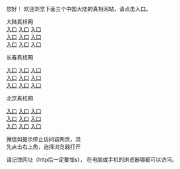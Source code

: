  
 您好！ 欢迎浏览下面三个中国大陆的真相网站，请点击入口。 <br/>



  大陆真相网<br/>
 <a href="https://s3.us-east-2.amazonaws.com/ogateh/show.htm?r873656&from=dlzx" rel="nofollow">入口</a>
      <a href="https://s3.eu-west-2.amazonaws.com/ogatel/show.htm?r873656&from=dlzx" rel="nofollow">入口</a>
      <a href="https://s3-ap-southeast-2.amazonaws.com/ogatey/show.htm?r873656&from=dlzx" rel="nofollow">入口</a><br>
      <a href="https://s3.ap-northeast-2.amazonaws.com/ogates/show.htm?r873656&from=dlzx" rel="nofollow">入口</a>
      <a href="https://s3.eu-central-1.amazonaws.com/ogatef/show.htm?r873656&from=dlzx" rel="nofollow">入口</a>
      <a href="https://s3.ap-south-1.amazonaws.com/ogatem/show.htm?r873656&from=dlzx" rel="nofollow">入口</a><br>
      <a href="https://s3-us-west-1.amazonaws.com/ogaten/show.htm?r873656&from=dlzx" rel="nofollow">入口</a>
      <a href="https://s3.ca-central-1.amazonaws.com/ogatec/show.htm?r873656&from=dlzx" rel="nofollow">入口</a>
      <a href="https://s3-ap-northeast-1.amazonaws.com/ogatet/show.htm?r873656&from=dlzx" rel="nofollow">入口</a><br>
      
      
 长春真相网<br/>

 <a href="https://s3.us-east-2.amazonaws.com/ogateh/show.htm?r873651&from=dlzx" rel="nofollow">入口</a>
      <a href="https://s3.eu-west-2.amazonaws.com/ogatel/show.htm?r873651&from=dlzx" rel="nofollow">入口</a>
      <a href="https://s3-ap-southeast-2.amazonaws.com/ogatey/show.htm?r873651&from=dlzx" rel="nofollow">入口</a><br>
      <a href="https://s3.ap-northeast-2.amazonaws.com/ogates/show.htm?r873651&from=dlzx" rel="nofollow">入口</a>
      <a href="https://s3.eu-central-1.amazonaws.com/ogatef/show.htm?r873651&from=dlzx" rel="nofollow">入口</a>
      <a href="https://s3.ap-south-1.amazonaws.com/ogatem/show.htm?r873651&from=dlzx" rel="nofollow">入口</a><br>
      <a href="https://s3-us-west-1.amazonaws.com/ogaten/show.htm?r873651&from=dlzx" rel="nofollow">入口</a>
      <a href="https://s3.ca-central-1.amazonaws.com/ogatec/show.htm?r873651&from=dlzx" rel="nofollow">入口</a>
      <a href="https://s3-ap-northeast-1.amazonaws.com/ogatet/show.htm?r873651&from=dlzx" rel="nofollow">入口</a><br>
      
      
  北京真相网<br/>
 
 <a href="https://s3.us-east-2.amazonaws.com/ogateh/show.htm?r873649&from=dlzx" rel="nofollow">入口</a>
      <a href="https://s3.eu-west-2.amazonaws.com/ogatel/show.htm?r873649&from=dlzx" rel="nofollow">入口</a>
      <a href="https://s3-ap-southeast-2.amazonaws.com/ogatey/show.htm?r873649&from=dlzx" rel="nofollow">入口</a><br>
      <a href="https://s3.ap-northeast-2.amazonaws.com/ogates/show.htm?r873649&from=dlzx" rel="nofollow">入口</a>
      <a href="https://s3.eu-central-1.amazonaws.com/ogatef/show.htm?r873649&from=dlzx" rel="nofollow">入口</a>
      <a href="https://s3.ap-south-1.amazonaws.com/ogatem/show.htm?r873649&from=dlzx" rel="nofollow">入口</a><br>
      <a href="https://s3-us-west-1.amazonaws.com/ogaten/show.htm?r873649&from=dlzx" rel="nofollow">入口</a>
      <a href="https://s3.ca-central-1.amazonaws.com/ogatec/show.htm?r873649&from=dlzx" rel="nofollow">入口</a>
      <a href="https://s3-ap-northeast-1.amazonaws.com/ogatet/show.htm?r873649&from=dlzx" rel="nofollow">入口</a><br>
  

 微信如提示停止访问该网页，须<br>
 先点击右上角，选择浏览器打开<br>
 
 请记住网址（http后一定要加s）， 在电脑或手机的浏览器哪都可以访问。
 
 
